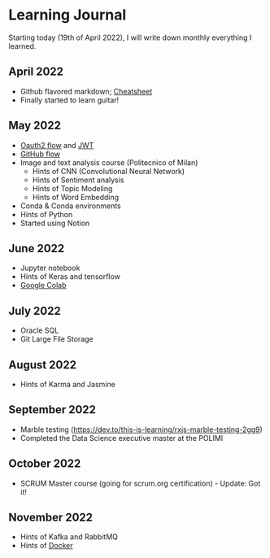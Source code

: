 Learning Journal
======
Starting today (19th of April 2022), I will write down monthly everything I learned.

## April 2022
* Github flavored markdown; [Cheatsheet](https://github.com/adam-p/markdown-here)
* Finally started to learn guitar!

## May 2022
* [Oauth2 flow](https://www.youtube.com/watch?v=3pZ3Nh8tgTE) and [JWT](https://www.youtube.com/watch?v=soGRyl9ztjI)
* [GitHub flow](https://docs.github.com/en/get-started/quickstart/github-flow#following-github-flow)
* Image and text analysis course (Politecnico of Milan)
  * Hints of CNN (Convolutional Neural Network)
  * Hints of Sentiment analysis
  * Hints of Topic Modeling
  * Hints of Word Embedding
* Conda & Conda environments
* Hints of Python 
* Started using Notion

## June 2022
* Jupyter notebook
* Hints of Keras and tensorflow
* [Google Colab](https://colab.research.google.com/)

## July 2022
* Oracle SQL
* Git Large File Storage 

## August 2022
* Hints of Karma and Jasmine

## September 2022
* Marble testing (https://dev.to/this-is-learning/rxjs-marble-testing-2gg9)
* Completed the Data Science executive master at the POLIMI  

## October 2022
* SCRUM Master course (going for scrum.org certification) - Update: Got it!

## November 2022
* Hints of Kafka and RabbitMQ
* Hints of [Docker](https://www.docker.com/)
